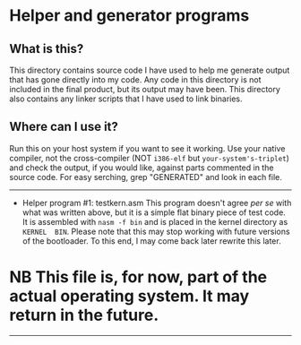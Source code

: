 # Helper and generator programs
## What is this? 
This directory contains source code I have used to help me generate output that has gone directly into my code. 
Any code in this directory is not included in the final product, but its output may have been. 
This directory also contains any linker scripts that I have used to link binaries. 
## Where can I use it? 
Run this on your host system if you want to see it working. 
Use your native compiler, not the cross-compiler (NOT `i386-elf` but `your-system's-triplet`) and check the output, if you would like, against parts commented in the source code. For easy serching, grep "GENERATED" and look in each file.
***
- Helper program #1: testkern.asm
This program doesn't agree _per se_ with what was written above, but it is a simple flat binary piece of test code. 
It is assembled with `nasm -f bin` and is placed in the kernel directory as `KERNEL  BIN`. 
Please note that this may stop working with future versions of the bootloader. To this end, I may come back later rewrite this later.
# NB This file is, for now, part of the actual operating system. It may return in the future. 
***
